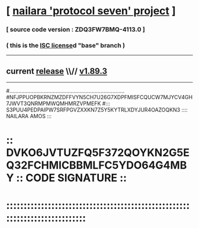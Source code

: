 
# [ [nailara 'protocol seven' project](http://nailara.network/) ]

### [ source code version : ZDQ3FW7BMQ-4113.0 ]

### ( this is the [ISC license](license)d "base" branch )
---
## current [release](https://github.com/nailara-technologies/protocol-7/releases) \\\\// [v1.89.3](https://github.com/nailara-technologies/protocol-7/releases/tag/v1.89.3)
---

#.............................................................................
#NFJPPUOPBKRNZMZDFFVYN5CH7U26G7XDPFMISFCQUCW7MJYCV4GH7JWVT3QNRMPMWQMHMRZVPMEFK
#::: S3PUU4PEDPAIPW7SRFPGVZXXKN7Z5Y5KYTRLXDYJUR4OAZOQKN3 :::: NAILARA AMOS :::
# :: DVKO6JVTUZFQ5F372QOYKN2G5EQ32FCHMICBBMLFC5YDO64G4MBY :: CODE SIGNATURE ::
# ::::::::::::::::::::::::::::::::::::::::::::::::::::::::::::::::::::::::::::
